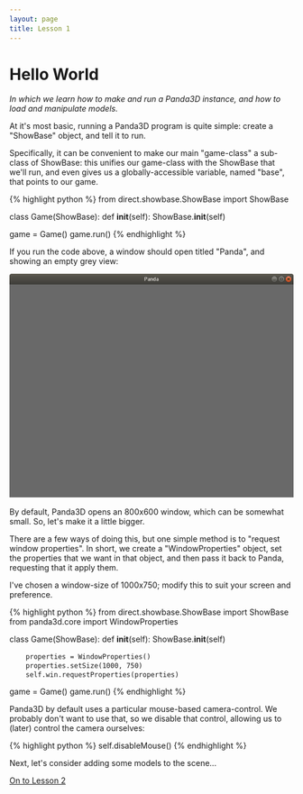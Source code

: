 ```yaml
---
layout: page
title: Lesson 1
---
```

Hello World
=
_In which we learn how to make and run a Panda3D instance, and how to load and manipulate models._

At it's most basic, running a Panda3D program is quite simple: create a "ShowBase" object, and tell it to run.

Specifically, it can be convenient to make our main "game-class" a sub-class of ShowBase: this unifies our game-class with the ShowBase that we'll run, and even gives us a globally-accessible variable, named "base", that points to our game.

{% highlight python %}
from direct.showbase.ShowBase import ShowBase

class Game(ShowBase):
    def __init__(self):
        ShowBase.__init__(self)

game = Game()
game.run()
{% endhighlight %}

If you run the code above, a window should open titled "Panda", and showing an empty grey view:

![A grey window](images/greyWindow.png "Not very exciting, but a start!")

By default, Panda3D opens an 800x600 window, which can be somewhat small. So, let's make it a little bigger.

There are a few ways of doing this, but one simple method is to "request window properties". In short, we create a "WindowProperties" object, set the properties that we want in that object, and then pass it back to Panda, requesting that it apply them.

I've chosen a window-size of 1000x750; modify this to suit your screen and preference.

{% highlight python %}
from direct.showbase.ShowBase import ShowBase
from panda3d.core import WindowProperties

class Game(ShowBase):
    def __init__(self):
        ShowBase.__init__(self)

        properties = WindowProperties()
        properties.setSize(1000, 750)
        self.win.requestProperties(properties)

game = Game()
game.run()
{% endhighlight %}

Panda3D by default uses a particular mouse-based camera-control. We probably don't want to use that, so we disable that control, allowing us to (later) control the camera ourselves:

{% highlight python %}
self.disableMouse()
{% endhighlight %}

Next, let's consider adding some models to the scene...

[On to Lesson 2][next]

[next]: tut_lesson2.html
